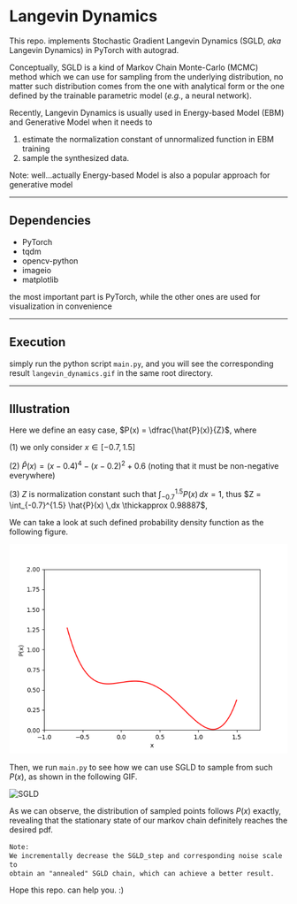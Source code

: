 # Langevin Dynamics

This repo. implements Stochastic Gradient Langevin Dynamics (SGLD, _aka_ Langevin Dynamics) in PyTorch with autograd.

Conceptually, SGLD is a kind of Markov Chain Monte-Carlo (MCMC) method which we can use for sampling from the underlying distribution, no matter such distribution comes from the one with analytical form or the one defined by the trainable parametric model (_e.g._, a neural network).

Recently, Langevin Dynamics is usually used in Energy-based Model (EBM) and Generative Model when it needs to 
1) estimate the normalization constant of unnormalized function in EBM training
2) sample the synthesized data.

Note: well...actually Energy-based Model is also a popular approach for generative model

---------------------------------------------------------------------------
## Dependencies

* PyTorch
* tqdm
* opencv-python
* imageio
* matplotlib

the most important part is PyTorch, while the other ones are used for visualization in convenience


---------------------------------------------------------------------------
## Execution

simply run the python script `main.py`, and you will see the corresponding result `langevin_dynamics.gif` in the same root directory.

---------------------------------------------------------------------------
## Illustration

Here we define an easy case, $P(x) = \dfrac{\hat{P}(x)}{Z}$, where

(1) we only consider $x \in [-0.7, 1.5]$

(2) $\hat{P}(x) = (x-0.4)^4 - (x-0.2)^2 + 0.6$ (noting that it must be non-negative everywhere)

(3) $Z$ is normalization constant such that $\int_{-0.7}^{1.5} P(x) \,dx = 1$, thus $Z = \int_{-0.7}^{1.5} \hat{P}(x) \,dx \thickapprox 0.98887$, 

We can take a look at such defined probability density function as the following figure.

![DEFINED_DIST](assets/defined_distribution.png)

Then, we run `main.py` to see how we can use SGLD to sample from such $P(x)$, as shown in the following GIF.

![SGLD](assets/langevin_dynamics.GIF)

As we can observe, the distribution of sampled points follows $P(x)$ exactly, revealing that the stationary state of our markov chain definitely reaches the desired pdf.

```
Note: 
We incrementally decrease the SGLD_step and corresponding noise scale to 
obtain an "annealed" SGLD chain, which can achieve a better result.
```

Hope this repo. can help you. :)